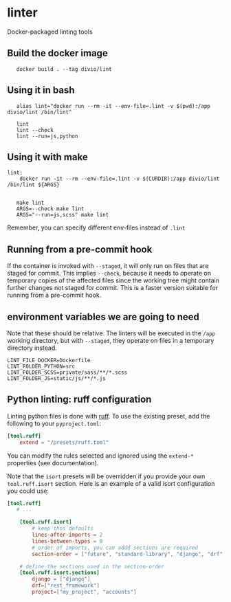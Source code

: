# linter

Docker-packaged linting tools

## Build the docker image
```
   docker build . --tag divio/lint
```

## Using it in bash
```
   alias lint="docker run --rm -it --env-file=.lint -v $(pwd):/app divio/lint /bin/lint"

   lint
   lint --check
   lint --run=js,python

```


## Using it with make
```
lint:
	docker run -it --rm --env-file=.lint -v $(CURDIR):/app divio/lint /bin/lint ${ARGS}
```

```

   make lint
   ARGS=--check make lint
   ARGS="--run=js,scss" make lint
```

Remember, you can specify different  env-files instead of `.lint`

## Running from a pre-commit hook

If the container is invoked with `--staged`, it will only run on files
that are staged for commit. This implies `--check`, because it needs to
operate on temporary copies of the affected files since the working tree
might contain further changes not staged for commit. This is a faster
version suitable for running from a pre-commit hook.

## environment variables we are going to need

Note that these should be relative. The linters will be executed in the
`/app` working directory, but with `--staged`, they operate on files in a
temporary directory instead.

```
LINT_FILE_DOCKER=Dockerfile
LINT_FOLDER_PYTHON=src
LINT_FOLDER_SCSS=private/sass/**/*.scss
LINT_FOLDER_JS=static/js/**/*.js
```

## Python linting: ruff configuration

Linting python files is done with [ruff](https://beta.ruff.rs/docs/).
To use the existing preset, add the following to your `pyproject.toml`:

```toml
[tool.ruff]
    extend = "/presets/ruff.toml"
```

You can modify the rules selected and ignored using the `extend-*` properties (see documentation).

Note that the `isort` presets will be overridden if you provide your own `tool.ruff.isort` section.
Here is an example of a valid isort configuration you could use:

```toml
[tool.ruff]
   # ...

    [tool.ruff.isort]
        # keep thos defaults
        lines-after-imports = 2
        lines-between-types = 0
        # order of imports, you can addd sections are required
        section-order = ["future", "standard-library", "django", "drf", "third-party", "first-party", "project", "local-folder"]

    # define the sections used in the section-order
    [tool.ruff.isort.sections]
        django = ["django"]
        drf=["rest_framework"]
        project=["my_project", "accounts"]
```